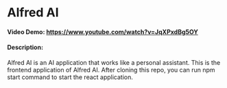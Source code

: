 # Alfred AI
#### Video Demo:  https://www.youtube.com/watch?v=JqXPxdBg5OY
#### Description:
Alfred AI is an AI application that works like a personal assistant. This is the frontend application of Alfred AI. After cloning this repo, you can run npm start command to start the react application.
